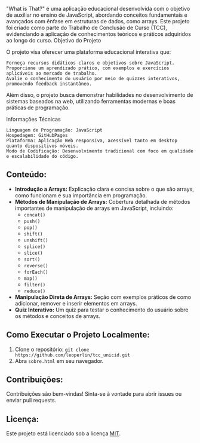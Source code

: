 "What is That?" é uma aplicação educacional desenvolvida com o objetivo de auxiliar no ensino de JavaScript, abordando conceitos fundamentais e avançados com ênfase em estruturas de dados, como arrays. Este projeto foi criado como parte do Trabalho de Conclusão de Curso (TCC), evidenciando a aplicação de conhecimentos teóricos e práticos adquiridos ao longo do curso.
Objetivo do Projeto

O projeto visa oferecer uma plataforma educacional interativa que:

    Forneça recursos didáticos claros e objetivos sobre JavaScript.
    Proporcione um aprendizado prático, com exemplos e exercícios aplicáveis ao mercado de trabalho.
    Avalie o conhecimento do usuário por meio de quizzes interativos, promovendo feedback instantâneo.

Além disso, o projeto busca demonstrar habilidades no desenvolvimento de sistemas baseados na web, utilizando ferramentas modernas e boas práticas de programação.

Informações Técnicas

    Linguagem de Programação: JavaScript
    Hospedagem: GitHubPages
    Plataforma: Aplicação Web responsiva, acessível tanto em desktop quanto dispositivos móveis.
    Modo de Codificação: Desenvolvimento tradicional com foco em qualidade e escalabilidade do código.

## Conteúdo:

* **Introdução a Arrays:** Explicação clara e concisa sobre o que são arrays, como funcionam e sua importância em programação.
* **Métodos de Manipulação de Arrays:**  Cobertura detalhada de métodos importantes de manipulação de arrays em JavaScript, incluindo:
    * `concat()`
    * `push()`
    * `pop()`
    * `shift()`
    * `unshift()`
    * `splice()`
    * `slice()`
    * `sort()`
    * `reverse()`
    * `forEach()`
    * `map()`
    * `filter()`
    * `reduce()`
* **Manipulação Direta de Arrays:** Seção com exemplos práticos de como adicionar, remover e inserir elementos em arrays.
* **Quiz Interativo:**  Um quiz para testar o conhecimento do usuário sobre os métodos e conceitos de arrays.

## Como Executar o Projeto Localmente:

1. Clone o repositório: `git clone https://github.com/leoperlin/tcc_unicid.git`
2. Abra `sobre.html` em seu navegador.

## Contribuições:

Contribuições são bem-vindas!  Sinta-se à vontade para abrir issues ou enviar pull requests.

## Licença:

Este projeto está licenciado sob a licença [MIT](LICENSE).
